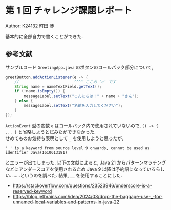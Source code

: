 # 第 1 回 チャレンジ課題レポート

Author: K24132 町田 渉

基本的に全部自力で書くことができた.

## 参考文献

サンプルコード `GreetingApp.java` のボタンのコールバック部分について,

```java
greetButton.addActionListener(e -> {
    //                        ^^^^ ここの `e` です
    String name = nameTextField.getText();
    if (!name.isEmpty()) {
        messageLabel.setText("こんにちは！" + name + "さん");
    } else {
        messageLabel.setText("名前を入力してください");
    }
});
```

`ActionEvent` 型の変数 `e` はコールバック内で使用されていないので, `() -> { ... }` と省略しようと試みたができなかった.  
せめてものお気持ち表明として `_` を使用しようと思ったが,

```log
'_' is a keyword from source level 9 onwards, cannot be used as identifier Java(1610613181)
```

とエラーが出てしまった. 以下の文献によると, Java 21 からパターンマッチングなどにアンダースコアを使用されるため Java 9 以降は予約語になっているらしい. ……というのを調べた. 結果, `__` を使用することにした.

- <https://stackoverflow.com/questions/23523946/underscore-is-a-reserved-keyword>
- <https://blog.jetbrains.com/idea/2024/03/drop-the-baggage-use-_-for-unnamed-local-variables-and-patterns-in-java-22>
